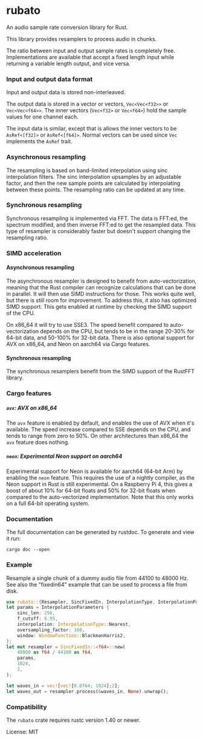# rubato

An audio sample rate conversion library for Rust.

This library provides resamplers to process audio in chunks.

The ratio between input and output sample rates is completely free.
Implementations are available that accept a fixed length input
while returning a variable length output, and vice versa.

### Input and output data format

Input and output data is stored non-interleaved.

The output data is stored in a vector or vectors, `Vec<Vec<f32>>` or `Vec<Vec<f64>>`.
The inner vectors (`Vec<f32>` or `Vec<f64>`) hold the sample values for one channel each.

The input data is similar, except that is allows the inner vectors to be `AsRef<[f32]>` or `AsRef<[f64]>`.
Normal vectors can be used since `Vec` implements the `AsRef` trait.

### Asynchronous resampling

The resampling is based on band-limited interpolation using sinc
interpolation filters. The sinc interpolation upsamples by an adjustable factor,
and then the new sample points are calculated by interpolating between these points.
The resampling ratio can be updated at any time.

### Synchronous resampling

Synchronous resampling is implemented via FFT. The data is FFT:ed, the spectrum modified,
and then inverse FFT:ed to get the resampled data.
This type of resampler is considerably faster but doesn't support changing the resampling ratio.

### SIMD acceleration

#### Asynchronous resampling

The asynchronous resampler is designed to benefit from auto-vectorization, meaning that the Rust compiler
can recognize calculations that can be done in parallel. It will then use SIMD instructions for those.
This works quite well, but there is still room for improvement.
To address this, it also has optimized SIMD support.
This gets enabled at runtime by checking the SIMD support of the CPU.

On x86_64 it will try to use SSE3. The speed benefit compared to auto-vectorization
depends on the CPU, but tends to be in the range 20-30% for 64-bit data, and 50-100% for 32-bit data.
There is also optional support for AVX on x86_64, and Neon on aarch64 via Cargo features.

#### Synchronous resampling

The synchronous resamplers benefit from the SIMD support of the RustFFT library.

### Cargo features

##### `avx`: AVX on x86_64

The `avx` feature is enabled by default, and enables the use of AVX when it's available.
The speed increase compared to SSE depends on the CPU, and tends to range from zero to 50%.
On other architectures than x86_64 the `avx` feature does nothing.

##### `neon`: Experimental Neon support on aarch64

Experimental support for Neon is available for aarch64 (64-bit Arm) by enabling the `neon` feature.
This requires the use of a nightly compiler, as the Neon support in Rust is still experimental.
On a Raspberry Pi 4, this gives a boost of about 10% for 64-bit floats and 50% for 32-bit floats when
compared to the auto-vectorized implementation.
Note that this only works on a full 64-bit operating system.

### Documentation

The full documentation can be generated by rustdoc. To generate and view it run:
```
cargo doc --open
```

### Example

Resample a single chunk of a dummy audio file from 44100 to 48000 Hz.
See also the "fixedin64" example that can be used to process a file from disk.

```rust
use rubato::{Resampler, SincFixedIn, InterpolationType, InterpolationParameters, WindowFunction};
let params = InterpolationParameters {
    sinc_len: 256,
    f_cutoff: 0.95,
    interpolation: InterpolationType::Nearest,
    oversampling_factor: 160,
    window: WindowFunction::BlackmanHarris2,
};
let mut resampler = SincFixedIn::<f64>::new(
    48000 as f64 / 44100 as f64,
    params,
    1024,
    2,
);

let waves_in = vec![vec![0.0f64; 1024];2];
let waves_out = resampler.process(&waves_in, None).unwrap();
```

### Compatibility

The `rubato` crate requires rustc version 1.40 or newer.

License: MIT
